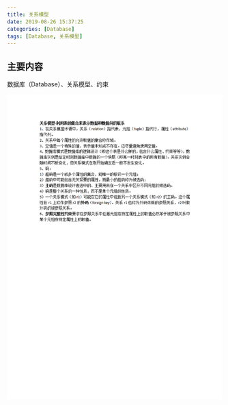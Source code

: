 ```yaml
---
title: 关系模型
date: 2019-08-26 15:37:25
categories: [Database]
tags: [Database, 关系模型]
---
```


## 主要内容
数据库（Database）、关系模型、约束
<!-- more -->
![关系模型.png](2019-08-26-关系模型/关系模型.png)
